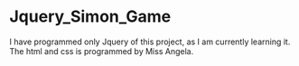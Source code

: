 # Jquery_Simon_Game
I have programmed only Jquery of this project, as I am currently learning it.
The html and css is programmed by Miss Angela.
